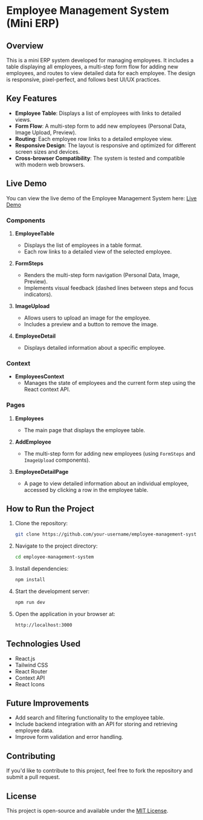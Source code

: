# Employee Management System (Mini ERP)

## Overview
This is a mini ERP system developed for managing employees. It includes a table displaying all employees, a multi-step form flow for adding new employees, and routes to view detailed data for each employee. The design is responsive, pixel-perfect, and follows best UI/UX practices.

## Key Features
- **Employee Table**: Displays a list of employees with links to detailed views.
- **Form Flow**: A multi-step form to add new employees (Personal Data, Image Upload, Preview).
- **Routing**: Each employee row links to a detailed employee view.
- **Responsive Design**: The layout is responsive and optimized for different screen sizes and devices.
- **Cross-browser Compatibility**: The system is tested and compatible with modern web browsers.
  

## Live Demo

You can view the live demo of the Employee Management System here: [Live Demo](https://flowtechtics-task.vercel.app/)


### Components

1. **EmployeeTable**
   - Displays the list of employees in a table format.
   - Each row links to a detailed view of the selected employee.

2. **FormSteps**
   - Renders the multi-step form navigation (Personal Data, Image, Preview).
   - Implements visual feedback (dashed lines between steps and focus indicators).

3. **ImageUpload**
   - Allows users to upload an image for the employee.
   - Includes a preview and a button to remove the image.

4. **EmployeeDetail**
   - Displays detailed information about a specific employee.

### Context

- **EmployeesContext**
  - Manages the state of employees and the current form step using the React context API.

### Pages

1. **Employees**
   - The main page that displays the employee table.

2. **AddEmployee**
   - The multi-step form for adding new employees (using `FormSteps` and `ImageUpload` components).

3. **EmployeeDetailPage**
   - A page to view detailed information about an individual employee, accessed by clicking a row in the employee table.

## How to Run the Project

1. Clone the repository:
    ```bash
    git clone https://github.com/your-username/employee-management-system.git
    ```

2. Navigate to the project directory:
    ```bash
    cd employee-management-system
    ```

3. Install dependencies:
    ```bash
    npm install
    ```

4. Start the development server:
    ```bash
    npm run dev
    ```

5. Open the application in your browser at:
    ```bash
    http://localhost:3000
    ```

## Technologies Used
- React.js
- Tailwind CSS
- React Router
- Context API
- React Icons

## Future Improvements
- Add search and filtering functionality to the employee table.
- Include backend integration with an API for storing and retrieving employee data.
- Improve form validation and error handling.

## Contributing
If you'd like to contribute to this project, feel free to fork the repository and submit a pull request.

## License
This project is open-source and available under the [MIT License](LICENSE).



